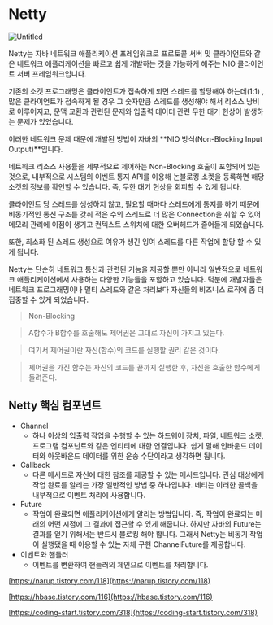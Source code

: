 # Netty

![Untitled](https://s3-us-west-2.amazonaws.com/secure.notion-static.com/53a9d418-b8f4-4cd6-a004-254ef61d682d/Untitled.png)

Netty는  자바 네트워크 애플리케이션 프레임워크로 프로토콜 서버 및 클라이언트와 같은 네트워크 애플리케이션을 빠르고 쉽게 개발하는 것을 가능하게 해주는 NIO 클라이언트 서버 프레임워크입니다. 

기존의 소켓 프로그래밍은 클라이언트가 접속하게 되면 스레드를 할당해야 하는데(1:1) , 많은 클라이언트가 접속하게 될 경우 그 숫자만큼 스레드를 생성해야 해서 리소스 낭비로 이루어지고, 문맥 교환과 관련된 문제와 입출력 데이터 관련 무한 대기 현상이 발생하는 문제가 있었습니다. 

이러한 네트워크 문제 때문에 개발된 방법이 자바의 **NIO 방식(Non-Blocking Input Output)**입니다. 

네트워크 리소스 사용률을 세부적으로 제어하는 Non-Blocking 호출이 포함되어 있는 것으로, 내부적으로 시스템의 이벤트 통지 API를 이용해 논블로킹 소켓을 등록하면 해당 소켓의 정보를 확인할 수 있습니다. 즉, 무한 대기 현상을 회피할 수 있게 됩니다. 

클라이언트 당 스레드를 생성하지 않고, 필요할 때마다 스레드에게 통지를 하기 때문에 비동기적인 통신 구조를 갖춰 적은 수의 스레드로 더 많은 Connection을 취할 수 있어 메모리 관리에 이점이 생기고 컨텍스트 스위치에 대한 오버헤드가 줄어들게 되었습니다. 

또한, 최소화 된 스레드 생성으로 여유가 생긴 잉여 스레드를 다른 작업에 할당 할 수 있게 됩니다.

Netty는 단순히 네트워크 통신과 관련된 기능을 제공할 뿐만 아니라 일반적으로 네트워크 애플리케이션에서 사용하는 다양한 기능들을 포함하고 있습니다. 덕분에 개발자들은 네트워크 프로그래밍이나 멀티 스레드와 같은 처리보다 자신들의 비즈니스 로직에 좀 더 집중할 수 있게 되었습니다. 


> Non-Blocking

> A함수가 B함수를 호출해도 제어권은 그대로 자신이 가지고 있는다.

> 여기서 제어권이란 자신(함수)의 코드를 실행할 권리 같은 것이다. 

> 제어권을 가진 함수는 자신의 코드를 끝까지 실행한 후, 자신을 호출한 함수에게 돌려준다.

## Netty 핵심 컴포넌트

- Channel
    - 하나 이상의 입출력 작업을 수행할 수 있는 하드웨어 장치, 파일, 네트워크 소켓, 프로그램 컴포넌트와 같은 엔티티에 대한 연결입니다. 쉽게 말해 인바운드 데이터와 아웃바운드 데이터를 위한 운송 수단이라고 생각하면 됩니다.
- Callback
    - 다른 메서드로 자신에 대한 참조를 제공할 수 있는 메서드입니다. 관심 대상에게 작업 완료를 알리는 가장 일반적인 방법 중 하나입니다. 네티는 이러한 콜백을 내부적으로 이벤트 처리에 사용합니다.
- Future
    - 작업이 완료되면 애플리케이션에게 알리는 방법입니다. 즉, 작업이 완료되는 미래의 어떤 시점에 그 결과에 접근할 수 있게 해줍니다. 하지만 자바의 Future는 결과를 얻기 위해서는 반드시 블로킹 해야 합니다. 그래서 Netty는 비동기 작업이 실행됐을 때 이용할 수 있는 자체 구현 ChannelFuture를 제공합니다.
- 이벤트와 핸들러
    - 이벤트를 변환하여 핸들러의 체인으로 이벤트를 처리합니다.

[https://narup.tistory.com/118](https://narup.tistory.com/118)

[https://hbase.tistory.com/116](https://hbase.tistory.com/116)

[https://coding-start.tistory.com/318](https://coding-start.tistory.com/318)
